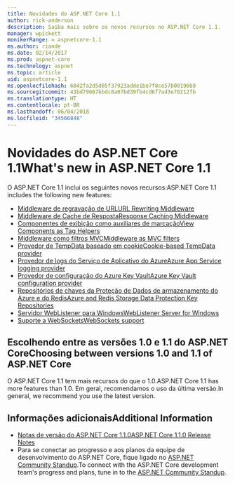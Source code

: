 ```yaml
---
title: Novidades do ASP.NET Core 1.1
author: rick-anderson
description: Saiba mais sobre os novos recursos no ASP.NET Core 1.1.
manager: wpickett
monikerRange: = aspnetcore-1.1
ms.author: riande
ms.date: 02/14/2017
ms.prod: aspnet-core
ms.technology: aspnet
ms.topic: article
uid: aspnetcore-1.1
ms.openlocfilehash: 6042fa2d5d05f37923adde1be7f8ce57b00196b9
ms.sourcegitcommit: 43bd79667bbdc8a07bd39fb4cd6f7ad3e70212fb
ms.translationtype: HT
ms.contentlocale: pt-BR
ms.lasthandoff: 06/04/2018
ms.locfileid: "34566848"
---
```

# <a name="whats-new-in-aspnet-core-11"></a><span data-ttu-id="3bc6d-103">Novidades do ASP.NET Core 1.1</span><span class="sxs-lookup"><span data-stu-id="3bc6d-103">What's new in ASP.NET Core 1.1</span></span>

<span data-ttu-id="3bc6d-104">O ASP.NET Core 1.1 inclui os seguintes novos recursos:</span><span class="sxs-lookup"><span data-stu-id="3bc6d-104">ASP.NET Core 1.1 includes the following new features:</span></span>

- [<span data-ttu-id="3bc6d-105">Middleware de regravação de URL</span><span class="sxs-lookup"><span data-stu-id="3bc6d-105">URL Rewriting Middleware</span></span>](xref:fundamentals/url-rewriting)
- [<span data-ttu-id="3bc6d-106">Middleware de Cache de Resposta</span><span class="sxs-lookup"><span data-stu-id="3bc6d-106">Response Caching Middleware</span></span>](xref:performance/caching/middleware)
- [<span data-ttu-id="3bc6d-107">Componentes de exibição como auxiliares de marcação</span><span class="sxs-lookup"><span data-stu-id="3bc6d-107">View Components as Tag Helpers</span></span>](xref:mvc/views/view-components#invoking-a-view-component-as-a-tag-helper)
- [<span data-ttu-id="3bc6d-108">Middleware como filtros MVC</span><span class="sxs-lookup"><span data-stu-id="3bc6d-108">Middleware as MVC filters</span></span>](xref:mvc/controllers/filters#using-middleware-in-the-filter-pipeline)
- [<span data-ttu-id="3bc6d-109">Provedor de TempData baseado em cookie</span><span class="sxs-lookup"><span data-stu-id="3bc6d-109">Cookie-based TempData provider</span></span>](xref:fundamentals/app-state#tempdata)
- [<span data-ttu-id="3bc6d-110">Provedor de logs do Serviço de Aplicativo do Azure</span><span class="sxs-lookup"><span data-stu-id="3bc6d-110">Azure App Service logging provider</span></span>](xref:fundamentals/logging/index#azure-app-service-provider)
- [<span data-ttu-id="3bc6d-111">Provedor de configuração do Azure Key Vault</span><span class="sxs-lookup"><span data-stu-id="3bc6d-111">Azure Key Vault configuration provider</span></span>](xref:security/key-vault-configuration)
- [<span data-ttu-id="3bc6d-112">Repositórios de chaves da Proteção de Dados de armazenamento do Azure e do Redis</span><span class="sxs-lookup"><span data-stu-id="3bc6d-112">Azure and Redis Storage Data Protection Key Repositories</span></span>](xref:security/data-protection/implementation/key-storage-providers#azure-and-redis)
- [<span data-ttu-id="3bc6d-113">Servidor WebListener para Windows</span><span class="sxs-lookup"><span data-stu-id="3bc6d-113">WebListener Server for Windows</span></span>](xref:fundamentals/servers/weblistener)
- [<span data-ttu-id="3bc6d-114">Suporte a WebSockets</span><span class="sxs-lookup"><span data-stu-id="3bc6d-114">WebSockets support</span></span>](xref:fundamentals/websockets)

## <a name="choosing-between-versions-10-and-11-of-aspnet-core"></a><span data-ttu-id="3bc6d-115">Escolhendo entre as versões 1.0 e 1.1 do ASP.NET Core</span><span class="sxs-lookup"><span data-stu-id="3bc6d-115">Choosing between versions 1.0 and 1.1 of ASP.NET Core</span></span>

<span data-ttu-id="3bc6d-116">O ASP.NET Core 1.1 tem mais recursos do que o 1.0.</span><span class="sxs-lookup"><span data-stu-id="3bc6d-116">ASP.NET Core 1.1 has more features than 1.0.</span></span> <span data-ttu-id="3bc6d-117">Em geral, recomendamos o uso da última versão.</span><span class="sxs-lookup"><span data-stu-id="3bc6d-117">In general, we recommend you use the latest version.</span></span>

## <a name="additional-information"></a><span data-ttu-id="3bc6d-118">Informações adicionais</span><span class="sxs-lookup"><span data-stu-id="3bc6d-118">Additional Information</span></span>

- [<span data-ttu-id="3bc6d-119">Notas de versão do ASP.NET Core 1.1.0</span><span class="sxs-lookup"><span data-stu-id="3bc6d-119">ASP.NET Core 1.1.0 Release Notes</span></span>](https://github.com/aspnet/Home/releases/tag/1.1.0)
- <span data-ttu-id="3bc6d-120">Para se conectar ao progresso e aos planos da equipe de desenvolvimento do ASP.NET Core, fique ligado no [ASP.NET Community Standup](https://live.asp.net/).</span><span class="sxs-lookup"><span data-stu-id="3bc6d-120">To connect with the ASP.NET Core development team's progress and plans, tune in to the [ASP.NET Community Standup](https://live.asp.net/).</span></span>
